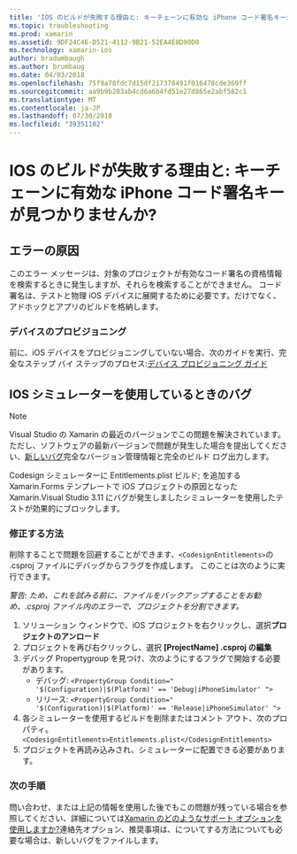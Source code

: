 ```yaml
---
title: 'IOS のビルドが失敗する理由と: キーチェーンに有効な iPhone コード署名キーが見つかりませんか?'
ms.topic: troubleshooting
ms.prod: xamarin
ms.assetid: 9DF24C46-D521-4112-9B21-52EA4E8D90D0
ms.technology: xamarin-ios
author: bradumbaugh
ms.author: brumbaug
ms.date: 04/03/2018
ms.openlocfilehash: 75f9a78fdc7d15df217378491f016478cde369ff
ms.sourcegitcommit: aa9b9b203ab4cd6a6b4fd51e27d865e2abf582c1
ms.translationtype: MT
ms.contentlocale: ja-JP
ms.lasthandoff: 07/30/2018
ms.locfileid: "39351102"
---
```

# <a name="why-does-my-ios-build-fail-with-no-valid-iphone-code-signing-keys-found-in-keychain"></a>IOS のビルドが失敗する理由と: キーチェーンに有効な iPhone コード署名キーが見つかりませんか?

## <a name="cause-of-the-error"></a>エラーの原因
このエラー メッセージは、対象のプロジェクトが有効なコード署名の資格情報を検索するときに発生しますが、それらを検索することができません。 コード署名は、テストと物理 iOS デバイスに展開するために必要です。だけでなく、アドホックとアプリのビルドを格納します。 


### <a name="provisioning-devices"></a>デバイスのプロビジョニング
前に、iOS デバイスをプロビジョニングしていない場合、次のガイドを実行、完全なステップ バイ ステップのプロセス:[デバイス プロビジョニング ガイド](~/ios/get-started/installation/device-provisioning/index.md)


## <a name="bug-when-using-ios-simulator"></a>IOS シミュレーターを使用しているときのバグ

> [!NOTE]
> Visual Studio の Xamarin の最近のバージョンでこの問題を解決されています。 ただし、ソフトウェアの最新バージョンで問題が発生した場合を提出してください、[新しいバグ](~/cross-platform/troubleshooting/questions/howto-file-bug.md)完全なバージョン管理情報と完全のビルド ログ出力します。


Codesign シミュレーターに Entitlements.plist ビルド; を追加する Xamarin.Forms テンプレートで iOS プロジェクトの原因となった Xamarin.Visual Studio 3.11 にバグが発生しましたシミュレーターを使用したテストが効果的にブロックします。

### <a name="how-to-fix"></a>修正する方法
削除することで問題を回避することができます、`<CodesignEntitlements>`の .csproj ファイルにデバッグからフラグを作成します。 このことは次のように実行できます。

*警告: ため、これを試みる前に、ファイルをバックアップすることをお勧め、.csproj ファイル内のエラーで、プロジェクトを分割できます。*

1. ソリューション ウィンドウで、iOS プロジェクトを右クリックし、選択**プロジェクトのアンロード**
2. プロジェクトを再び右クリックし、選択 **[ProjectName] .csproj の編集**
3. デバッグ Propertygroup を見つけ、次のようにするフラグで開始する必要があります。
   - デバッグ: `<PropertyGroup Condition=" '$(Configuration)|$(Platform)' == 'Debug|iPhoneSimulator' ">`
   - リリース: `<PropertyGroup Condition=" '$(Configuration)|$(Platform)' == 'Release|iPhoneSimulator' ">`
4. 各シミュレーターを使用するビルドを削除またはコメント アウト、次のプロパティ。 `<CodesignEntitlements>Entitlements.plist</CodesignEntitlements>`
5. プロジェクトを再読み込みされ、シミュレーターに配置できる必要があります。

### <a name="next-steps"></a>次の手順
問い合わせ、または上記の情報を使用した後でもこの問題が残っている場合を参照してください、詳細については[Xamarin のどのようなサポート オプションを使用しますか?](~/cross-platform/troubleshooting/support-options.md)連絡先オプション、推奨事項は、についてする方法についても必要な場合は、新しいバグをファイルします。 

